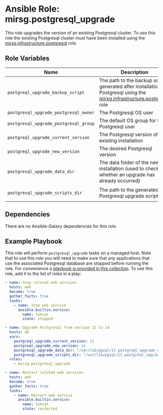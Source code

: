 # Ansible Role: mirsg.postgresql_upgrade

This role upgrades the version of an existing Postgresql cluster. To use this
role the existing Postgresql cluster must have been installed using the
[mirsg.infrastructure.postgresql](../postgresql/README.md) role.

## Role Variables

| Name                                  | Description                                                                                                                                        | Default                                                          |
| ------------------------------------- | -------------------------------------------------------------------------------------------------------------------------------------------------- | ---------------------------------------------------------------- |
| `postgreql_upgrade_backup_script`     | The path to the backup script generated after installation of Postgresql using the [mirsg.infrastructure.postgresql](../postgresql/README.md) role | `/var/lib/pgsql/run_db_backup.sh`                                |
| `postgresql_upgrade_postgresql_owner` | The Postgresql OS user                                                                                                                             | `postgres`                                                       |
| `postgresql_upgrade_postgresql_group` | The default OS group for the Postgresql user                                                                                                       | `postgres`                                                       |
| `postgreql_upgrade_current_version`   | The Postgresql version of the existing installation                                                                                                |                                                                  |
| `postgreql_upgrade_new_version`       | The desired Postgresql version                                                                                                                     |                                                                  |
| `postgresql_upgrade_data_dir`         | The data folder of the new installation (used to check whether an upgrade has already occurred)                                                    |                                                                  |
| `postgresql_upgrade_scripts_dir`      | The path to the generated Postgresql upgrade scripts                                                                                               | `/var/lib/pgsql/{{ postgreql_upgrade_current_version }}/upgrade` |

## Dependencies

There are no Ansible-Galaxy dependencies for this role.

## Example Playbook

This role will perform `postgresql_upgrade` tasks on a managed host. Note that to
use this role you will need to make sure that any applications that use the
associated Postgresql database are stopped before running the role. For
convenience a [playbook is provided in this
collection](../../playbooks/upgrade_postgresql.yml). To use this role, add it to
the list of roles in a play:

```yaml
- name: Stop related web services
  hosts: web
  become: true
  gather_facts: true
  tasks:
    - name: Stop web service
      ansible.builtin.service:
        name: tomcat
        state: stopped

- name: Upgrade Postgresql from version 12 to 14
  hosts: db
  vars:
    postgreql_upgrade_current_version: 12
    postgreql_upgrade_new_version: 14
    postgresql_upgrade_data_dir: "/var/lib/pgsql/{{ postgreql_upgrade_new_version }}/data"
    postgresql_upgrade_scripts_dir: "/var/lib/pgsql/{{ postgreql_upgrade_current_version }}/upgrade"
  roles:
    - mirsg.postgresql_upgrade

- name: Restart related web services
  hosts: web
  become: true
  gather_facts: true
  tasks:
    - name: Restart web service
      ansible.builtin.service:
        name: tomcat
        state: restarted
```
